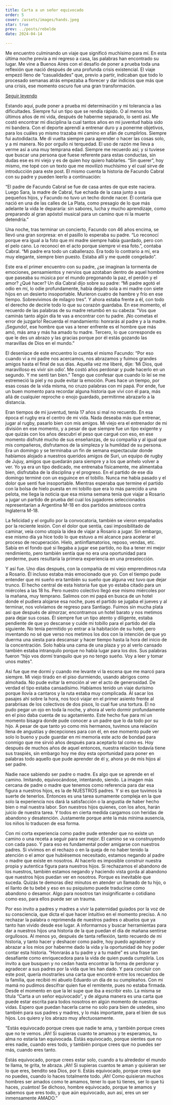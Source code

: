 ```yaml
---
title: Carta a un señor equivocado
order: 5
cover: /assets/images/hands.jpeg
star: true
prev: ../posts/rebelde
date: 2024-04-14

---
```


Me encuentro culminando un viaje que significó muchísimo para mí. En esta última noche previa a mi regreso a casa, las palabras han encontrado su lugar. Me vine a Buenos Aires con el desafío de poner a prueba toda una reflexión que nació después de una profunda crisis existencial. El viaje empezó lleno de “casualidades” que, previo a partir, indicaban que todo lo procesado semanas atrás empezaba a florecer y dar indicios que más que una crisis, ese momento oscuro fue una gran transformación.

<a v-if="false" href="../posts/señor-equivocado.html">Seguir leyendo</a>
<!-- more -->

Estando aquí, pude poner a prueba mi determinación y mi tolerancia a las dificultades. Siempre fui un tipo que se rendía rápido. O al menos los últimos años de mi vida, después de haberme separado, lo sentí así. Me costó encontrar mi disciplina la cual tantos años en mi juventud había sido mi bandera. Con el deporte aprendí a entrenar duro y a ponerme objetivos, para los cuáles yo mismo trazaba mi camino en afán de cumplirlos. Siempre fui autodidacta. Me di vuelta siempre para aprender o hacer las cosas solo, y a mi manera. No por orgullo ni terquedad. El uso de razón me lleva a verme así a una muy temprana edad. Siempre me recuerdo así; y si tuviese que buscar una persona que fuese referente para estas conductas, sin dudas ese es mi viejo y es de quien hoy quiero hablarles.
“Sin querer”, hoy mismo, me topé con un texto que me movilizó muchísimo y el cual sirve de introducción para este post. El mismo cuenta la historia de Facundo Cabral con su padre y pueden leerlo a continuación:

“El padre de Facundo Cabral se fue de casa antes de que este naciera. Luego Sara, la madre de Cabral, fue echada de la casa junto a sus pequeños hijos, y Facundo no tuvo un techo donde nacer. Él contaría que nació en una de las calles de La Plata, como presagio de lo que más adelante la vida le depararía: sin sabores, lucha y mucho aprendizaje, como preparando al gran apóstol musical para un camino que ni la muerte detendría.”

Una noche, tras terminar un concierto, Facundo con 46 años encima, se llevó una gran sorpresa: en el pasillo lo esperaba su padre. “Lo reconocí porque era igual a la foto que mi madre siempre había guardado, pero con el pelo cano. Lo reconocí en el acto porque siempre vi esa foto.”, contaba Cabral. “Mi padre era todo un caballerazo. Era todo lo contrario a mí, era muy elegante, siempre bien puesto. Estaba allí y me quedé congelado”.

Este era el primer encuentro con su padre, ¿se imaginan la tormenta de emociones, pensamientos y nervios que azotaban dentro de aquel hombre que paseaba su música por el mundo pregonando la paz, el perdón y el amor? ¿Qué hacer? Un día Cabral dijo sobre su padre: “Mi padre agotó el odio en mí, lo odie profundamente, había dejado sola a mi madre con siete hijos en un desierto insoportable. Murieron cuatro de hambre y frío en ese tiempo. Sobrevivimos de milagro tres”. Y ahora estaba frente a él, con todo el derecho de decirle todo lo que su corazón guardaba. En ese momento, el recuerdo de las palabras de su madre retumbó en su cabeza:
 “Vos que caminás tanto algún día te vas a encontrar con tu padre. ¡No cometas el error de juzgarlo! Recuerda el mandamiento: honrarás al padre y a la madre. ¡Segundo!, ese hombre que vas a tener enfrente es el hombre que más amó, más ama y más ha amado tu madre. Tercero, lo que corresponde es que le des un abrazo y las gracias porque por él estás gozando las maravillas de Dios en el mundo.”

El desenlace de este encuentro lo cuenta el mismo Facundo: “Por eso cuando vi a mi padre nos acercamos, nos abrazamos y fuimos grandes amigos hasta el final de sus días. Aquella vez me liberé, dije: ‘Mi Dios, qué maravilloso es vivir sin odio’. Me costó años perdonar y pude hacerlo en un segundo. Y me sentí tan bien.”
Tengo que confesar que cuando lo leí se me estremeció la piel y no pude evitar la emoción. Pues hace un tiempo, por esas cosas de la vida misma, no cruzo palabras con mi papá. Por ende, fue un buen momento para recordar alguna historia que viví con él para, más allá de cualquier reproche o enojo guardado, permitirme abrazarlo a la distancia. 

Eran tiempos de mi juventud, tenía 17 años si mal no recuerdo. En esa época el rugby era el centro de mi vida. Nada deseaba más que entrenar, jugar al rugby, pasarlo bien con mis amigos. Mi viejo era el entrenador de mi división en ese momento, y a pesar de que siempre fue un tipo exigente y que quizás con los años descubrí el peso que cargué con eso, en ese momento disfruté mucho de sus enseñanzas, de su compañía y al igual que mis compañeros, disfrutamos de la simpleza y la humildad de su persona. 
Era un domingo y se terminaba un fin de semana espectacular donde habíamos alojado a nuestros queridos amigos de Suri, un equipo de rugby de Jujuy, amigos que quedarán para siempre y a los que anhelo volver a ver. Yo ya era un tipo dedicado, me entrenaba físicamente, me alimentaba bien, disfrutaba de la disciplina y el progreso. En el partido de ese día domingo terminé con un esguince en el tobillo. Nunca me había pasado y el dolor que sentí fue insoportable. Mientras esperaba que termine el partido con la bolsa de hielo puesta en mi tobillo que era lo más parecido a una pelota, me llega la noticia que esa misma semana tenía que viajar a Rosario a jugar un partido de prueba del cual los jugadores seleccionados representarían a Argentina M-18 en dos partidos amistosos contra Inglaterra M-18. 

La felicidad y el orgullo por la convocatoria, también se vieron empañados por la reciente lesión. Con el dolor que sentía, casi imposibilitado de caminar, veía como utopía la idea de viajar a Rosario a jugar. Sin embargo, ese mismo día ya hice todo lo que estuvo a mi alcance para acelerar el proceso de recuperación. Hielo, antiinflamatorios, reposo, vendas, etc. Sabía en el fondo qué si llegaba a jugar ese partido, no iba a tener mi mejor rendimiento, pero también sentía que no era una oportunidad para perderme, pues resultaría la primera experiencia en una preselección. 

Y así fue. Uno días después, con la compañía de mi viejo emprendimos ruta a Rosario. Él incluso estaba más emocionado que yo. Con el tiempo pude entender que mi sueño era también su sueño que alguna vez tuvo que dejar trunco. 
El hecho central de esta historia fue que yo estaba citado para un miércoles a las 18 hs. Pero nuestro colectivo llegó ese mismo miércoles por la mañana, muy temprano. Salimos con mi papá en busca de un hotel donde el pudiera alojarse esa noche, pues el partido se jugaba el jueves y al terminar, nos volvíamos de regreso para Santiago. Fuimos sin mucha plata asi que después de almorzar, encontramos un hotel barato y nos metimos para dejar sus cosas. Él siempre fue un tipo atento y diligente, estaba pendiente de que yo descanse y cuide mi tobillo para el partido del día siguiente. No tenía permitido yo entrar a la habitación de su hotel, pero inventando no sé que verso nos metimos los dos con la intención de que yo duerma una siesta para descansar y hacer tiempo hasta la hora del inicio de la concentración. Solo había una cama de una plaza y yo al verlo cansado también estaba intranquilo porque no había lugar para los dos. Sus palabras fueron “hijo vos dormí tranquilo que yo no tengo sueño. Voy a leer y tomar unos mates”. 

Así fue que me dormí y cuando me levante vi la escena que me marcó para siempre. Mi viejo tirado en el piso durmiendo, usando abrigos como almohada. No pude evitar la emoción al ver el acto de generosidad. De verdad el tipo estaba cansadísimo. Habíamos tenido un viaje durísimo porque llovía a cantaros y la ruta estaba muy complicada. Al sacar los pasajes ahí sobre la hora, nos tocó viajar en el primer asiento frente al parabrisas de los colectivos de dos pisos, lo cual fue una tortura. Él no pudo pegar un ojo en toda la noche, y ahora al verlo dormir profundamente en el piso daba cuenta de su agotamiento.
Este hecho fue para mí un momento bisagra donde pude conocer a un padre que lo da todo por su hijo. A pesar de que tanto yo como mis hermanos, tuvimos una relación llena de angustias y decepciones para con él, en ese momento pude ver solo lo bueno y pude guardar en mi memoria este acto de bondad para conmigo que me sirvió años después para aceptarlo tal como es. Hoy después de muchos años de aquel entonces, nuestra relación todavía tiene sus traspiés, sin embargo hoy me doy esta oportunidad para poner en palabras todo aquello que pude aprender de él y, ahora yo de mis hijos al ser padre.

Nadie nace sabiendo ser padre o madre. Es algo que se aprende en el camino. Imitando, equivocándose, intentando, siendo. La imagen más cercana de padre o madre que tenemos como referencia para dar esa figura a nuestros hijos, es la de NUESTROS padres. Y si es que tuvimos la suerte de tenerlos. Entonces es una tarea sumamente compleja en la que solo la experiencia nos dará la satisfacción o la angustia de haber hecho bien o mal nuestra labor. Son nuestros hijos quienes, con los años, harán juicio de nuestra tarea. Y todos en cierta medida cargamos con heridas de abandono y desatención. Justamente porque ante la más mínima ausencia, los niños lo traducen de esa forma. 

Con mi corta experiencia como padre pude entender que no existe un camino o una receta a seguir para ser mejor. El camino se va construyendo con cada paso. Y para eso es fundamental poder amigarse con nuestros padres. Si vivimos en el rechazo o en la queja de no haber tenido la atención o el amor que hubiésemos necesitado, estamos negando al padre o madre que existe en nosotros. Al hacerlo es imposible construir nuestra propia y autentica figura para nuestros hijos. Si rechazamos el abandono de los nuestros, también estamos negando y haciendo vista gorda al abandono que nuestros hijos puedan ver en nosotros. Porque es inevitable que suceda. Quizás te demoras diez minutos en atender un llamado de tu hijo, o el llanto de tu bebé y eso en su psiquismo puede traducirse como abandono o desamor. Algo para nosotros tan insignificante o cotidiano como eso, para ellos puede ser un trauma. 

Por eso invito a padres y madres a vivir la paternidad guiados por la voz de su consciencia, que dicta el que hacer intuitivo en el momento preciso. A no rechazar la palabra o reprimenda de nuestros padres o abuelos que ya tanto han vivido desde ese lugar. A informarnos y buscar herramientas para dar a nuestros hijos una historia de la que puedan el día de mañana sentirse orgullosos. Al menos yo, después de tanta reflexión, tanto recuerdo de mi historia, y tanto hacer y deshacer como padre, hoy puedo agradecer y abrazar a los míos por haberme dado la vida y la oportunidad de hoy poder contar esta historia. 
“Honrarás a tu padre y a tu madre” es una frase tan desafiante como enriquecedora para la vida de quien pueda cumplirla. Los invito a que busquen y no cedan hasta encontrar la forma de perdonar y agradecer a sus padres por la vida que les han dado. Y para concluir con este post, quería mostrarles una carta que encontré entre los recuerdos de la familia, que recibió mi abuelo Eduardo un día de su cumpleaños. Con mi mamá no pudimos descifrar quien fue el remitente, pues no estaba firmada. Desde el momento en que la leí supe que iba a escribir esto. La misma se titula “Carta a un señor equivocado”, y de alguna manera es una carta que puede estar escrita para todos nosotros en algún momento de nuestras vidas. Espero que puedan hacerla carne no solo para bien de ustedes, sino también para sus padres y madres, y lo más importante, para el bien de sus hijos. Los quiero y los abrazo muy afectuosamente.

“Estás equivocado porque crees que nadie te ama, y también porque crees que no te vemos.
¡Ah! Si supieras cuanto te amamos y te esperamos, tu alma no estaría tan equivocada.
Estás equivocado, porque sientes que no eres nadie, cuando eres todo, y también porque crees que no puedes ser más, cuando eres tanto.

Estás equivocado, porque crees estar solo, cuando a tu alrededor el mundo te llama, te grita, te abraza. 
¡Ah! Si supieras cuantos te aman y quisieran ser lo que eres, bendito sea Dios, por ti.
Estás equivocado, porque crees que no puedes, cuando lo haces totalmente todo.
¡Ah! Como quisieran muchos hombres ser amados como te amamos, tener lo que tú tienes, ser lo que tú haces, ¡cuántos!
Se dichoso, hombre equivocado, porque te amamos y sabemos que eres todo, y que aún equivocado, aun así, eres un ser inmensamente AMADO.”
